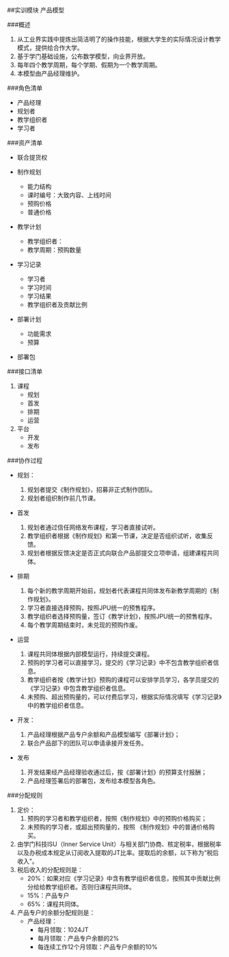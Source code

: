 ##实训模块
产品模型

###概述
1. 从工业界实践中提炼出简洁明了的操作技能，根据大学生的实际情况设计教学模式，提供给合作大学。
2. 基于学门基础设施，公布数学模型，向业界开放。
3. 每年四个教学周期，每个学期、假期为一个教学周期。
4. 本模型由产品经理维护。

###角色清单
* 产品经理
* 规划者
* 教学组织者
* 学习者  

###资产清单
* 联合提货权
* 制作规划
	* 能力结构
	* 课时编号：大致内容、上线时间
	* 预购价格
	* 普通价格
* 教学计划
	* 教学组织者：
	* 教学周期：预购数量
* 学习记录
	* 学习者
	* 学习时间
	* 学习结果
	* 教学组织者及贡献比例

* 部署计划
	* 功能需求
	* 预算
* 部署包

###接口清单
1. 课程
	* 规划
	* 首发
	* 排期
	* 运营
2. 平台
	* 开发
	* 发布

###协作过程
* 规划：
	1. 规划者提交《制作规划》，招募非正式制作团队。
	2. 规划者组织制作前几节课。
* 首发
	1. 规划者通过信任网络发布课程，学习者直接试听。
	2. 教学组织者根据《制作规划》和第一节课，决定是否组织试听，收集反馈。
	3. 规划者根据反馈决定是否正式向联合产品部提交立项申请，组建课程共同体。
* 排期
	1. 每个新的教学周期开始前，规划者代表课程共同体发布新教学周期的《制作规划》。
	2. 学习者直接选择预购，按照JPU统一的预售程序。
	3. 教学组织者选择预购量，签订《教学计划》，按照JPU统一的预售程序。
	3. 每个教学周期结束时，未兑现的预购作废。
* 运营
	1. 课程共同体根据内部模型运行，持续提交课程。
	2. 预购的学习者可以直接学习，提交的《学习记录》中不包含教学组织者信息。
	3. 教学组织者按《教学计划》预购的课程可以安排学员学习，各学员提交的《学习记录》中包含教学组织者信息。
	4. 未预购、超出预购量的，可以付费后学习，根据实际情况填写《学习记录》中的教学组织者信息。

* 开发：
	1. 产品经理根据产品专户余额和产品模型编写《部署计划》；
	2. 联合产品部下的团队可以申请承接开发任务。
* 发布
	1. 开发结果经产品经理验收通过后，按《部署计划》的预算支付报酬；
	2. 产品经理签署后的部署包，发布给本模型各角色。

###分配规则
1. 定价：
	1. 预购的学习者和教学组织者，按照《制作规划》中的预购价格购买；
	2. 未预购的学习者，或超出预购量的，按照 《制作规划》中的普通价格购买。
2. 由学门科技ISU（Inner Service Unit）与相关部门协商、核定税率，根据税率以及办税成本规定从订阅收入提取的JT比率。提取后的余额，以下称为“税后收入”。
3. 税后收入的分配规则是：
	* 20%：如果对应《学习记录》中含有教学组织者信息，按照其中贡献比例分给给教学组织者。否则归课程共同体。
	* 15%：产品专户
	* 65%：课程共同体。
4. 产品专户的余额分配规则是：
	* 产品经理：
		* 每月领取：1024JT
		* 每月领取：产品专户余额的2%
		* 每连续工作12个月领取：产品专户余额的10%